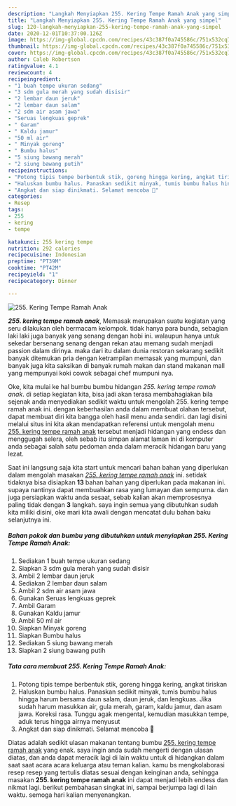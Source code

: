```yaml
---
description: "Langkah Menyiapkan 255. Kering Tempe Ramah Anak yang simpel"
title: "Langkah Menyiapkan 255. Kering Tempe Ramah Anak yang simpel"
slug: 120-langkah-menyiapkan-255-kering-tempe-ramah-anak-yang-simpel
date: 2020-12-01T10:37:00.126Z
image: https://img-global.cpcdn.com/recipes/43c387f0a745586c/751x532cq70/255-kering-tempe-ramah-anak-foto-resep-utama.jpg
thumbnail: https://img-global.cpcdn.com/recipes/43c387f0a745586c/751x532cq70/255-kering-tempe-ramah-anak-foto-resep-utama.jpg
cover: https://img-global.cpcdn.com/recipes/43c387f0a745586c/751x532cq70/255-kering-tempe-ramah-anak-foto-resep-utama.jpg
author: Caleb Robertson
ratingvalue: 4.1
reviewcount: 4
recipeingredient:
- "1 buah tempe ukuran sedang"
- "3 sdm gula merah yang sudah disisir"
- "2 lembar daun jeruk"
- "2 lembar daun salam"
- "2 sdm air asam jawa"
- "Seruas lengkuas geprek"
- " Garam"
- " Kaldu jamur"
- "50 ml air"
- " Minyak goreng"
- " Bumbu halus"
- "5 siung bawang merah"
- "2 siung bawang putih"
recipeinstructions:
- "Potong tipis tempe berbentuk stik, goreng hingga kering, angkat tiriskan"
- "Haluskan bumbu halus. Panaskan sedikit minyak, tumis bumbu halus hingga harum bersama daun salam, daun jeruk, dan lengkuas. Jika sudah harum masukkan air, gula merah, garam, kaldu jamur, dan asam jawa. Koreksi rasa. Tunggu agak mengental, kemudian masukkan tempe, aduk terus hingga airnya menyusut"
- "Angkat dan siap dinikmati. Selamat mencoba 💜"
categories:
- Resep
tags:
- 255
- kering
- tempe

katakunci: 255 kering tempe 
nutrition: 292 calories
recipecuisine: Indonesian
preptime: "PT39M"
cooktime: "PT42M"
recipeyield: "1"
recipecategory: Dinner

---
```



![255. Kering Tempe Ramah Anak](https://img-global.cpcdn.com/recipes/43c387f0a745586c/751x532cq70/255-kering-tempe-ramah-anak-foto-resep-utama.jpg)

<b><i>255. kering tempe ramah anak</i></b>, Memasak merupakan suatu kegiatan yang seru dilakukan oleh bermacam kelompok. tidak hanya para bunda, sebagian laki laki juga banyak yang senang dengan hobi ini. walaupun hanya untuk sekedar bersenang senang dengan rekan atau memang sudah menjadi passion dalam dirinya. maka dari itu dalam dunia restoran sekarang sedikit banyak ditemukan pria dengan ketrampilan memasak yang mumpuni, dan banyak juga kita saksikan di banyak rumah makan dan stand makanan mall yang mempunyai koki cowok sebagai chef mumpuni nya.

Oke, kita mulai ke hal bumbu bumbu hidangan <i>255. kering tempe ramah anak</i>. di setiap kegiatan kita, bisa jadi akan terasa membahagiakan bila sejenak anda menyediakan sedikit waktu untuk mengolah 255. kering tempe ramah anak ini. dengan keberhasilan anda dalam membuat olahan tersebut, dapat membuat diri kita bangga oleh hasil menu anda sendiri. dan lagi disini melalui situs ini kita akan mendapatkan referensi untuk mengolah menu <u>255. kering tempe ramah anak</u> tersebut menjadi hidangan yang endess dan menggugah selera, oleh sebab itu simpan alamat laman ini di komputer anda sebagai salah satu pedoman anda dalam meracik hidangan baru yang lezat.




Saat ini langsung saja kita start untuk mencari bahan bahan yang diperlukan dalam mengolah masakan <u><i>255. kering tempe ramah anak</i></u> ini. setidak tidaknya bisa disiapkan <b>13</b> bahan bahan yang diperlukan pada makanan ini. supaya nantinya dapat membuahkan rasa yang lumayan dan sempurna. dan juga persiapkan waktu anda sesaat, sebab kalian akan memprosesnya paling tidak dengan <b>3</b> langkah. saya ingin semua yang dibutuhkan sudah kita miliki disini, oke mari kita awali dengan mencatat dulu bahan baku selanjutnya ini.

<!--inarticleads1-->

##### Bahan pokok dan bumbu yang dibutuhkan untuk menyiapkan 255. Kering Tempe Ramah Anak:

1. Sediakan 1 buah tempe ukuran sedang
1. Siapkan 3 sdm gula merah yang sudah disisir
1. Ambil 2 lembar daun jeruk
1. Sediakan 2 lembar daun salam
1. Ambil 2 sdm air asam jawa
1. Gunakan Seruas lengkuas geprek
1. Ambil  Garam
1. Gunakan  Kaldu jamur
1. Ambil 50 ml air
1. Siapkan  Minyak goreng
1. Siapkan  Bumbu halus
1. Sediakan 5 siung bawang merah
1. Siapkan 2 siung bawang putih




<!--inarticleads2-->

##### Tata cara membuat 255. Kering Tempe Ramah Anak:

1. Potong tipis tempe berbentuk stik, goreng hingga kering, angkat tiriskan
1. Haluskan bumbu halus. Panaskan sedikit minyak, tumis bumbu halus hingga harum bersama daun salam, daun jeruk, dan lengkuas. Jika sudah harum masukkan air, gula merah, garam, kaldu jamur, dan asam jawa. Koreksi rasa. Tunggu agak mengental, kemudian masukkan tempe, aduk terus hingga airnya menyusut
1. Angkat dan siap dinikmati. Selamat mencoba 💜




Diatas adalah sedikit ulasan makanan tentang bumbu <u>255. kering tempe ramah anak</u> yang enak. saya ingin anda sudah mengerti dengan ulasan diatas, dan anda dapat meracik lagi di lain waktu untuk di hidangkan dalam saat saat acara acara keluarga atau teman kalian. kamu bs mengkolaborasi resep resep yang tertulis diatas sesuai dengan keinginan anda, sehingga masakan <b>255. kering tempe ramah anak</b> ini dapat menjadi lebih endess dan nikmat lagi. berikut pembahasan singkat ini, sampai berjumpa lagi di lain waktu. semoga hari kalian menyenangkan.
